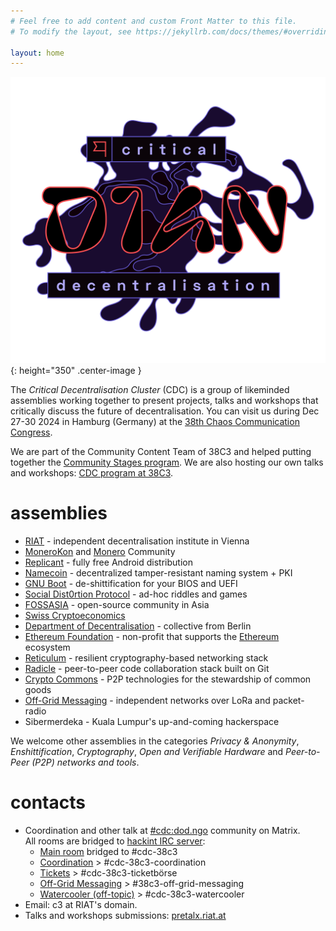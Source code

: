 ```yaml
---
# Feel free to add content and custom Front Matter to this file.
# To modify the layout, see https://jekyllrb.com/docs/themes/#overriding-theme-defaults

layout: home
---
```


![Critical Decentralisation at 38C3](/assets/38c3-logo-full-cdc.svg){: height="350" .center-image }

The _Critical Decentralisation Cluster_ (CDC) is a group of likeminded assemblies working together to present projects, talks and workshops that critically discuss the future of decentralisation. You can visit us during Dec 27-30 2024 in Hamburg (Germany) at the [38th Chaos Communication Congress](https://en.wikipedia.org/wiki/Chaos_Communication_Congress).

We are part of the Community Content Team of 38C3 and helped putting together the [Community Stages program](https://content.events.ccc.de/cfp/38c3-community-stages/index.en.html). We are also hosting our own talks and workshops: [CDC program at 38C3](https://pretalx.riat.at/38c3/cfp).

# assemblies

* [RIAT](https://riat.at) - independent decentralisation institute in Vienna
* [MoneroKon](https://monerokon.com) and [Monero](https://www.getmonero.org) Community
* [Replicant](https://replicant.us) - fully free Android distribution
* [Namecoin](https://www.namecoin.org) - decentralized tamper-resistant naming system + PKI
* [GNU Boot](https://www.gnu.org/software/gnuboot/web) - de-shittification for your BIOS and UEFI
* [Social Dist0rtion Protocol](https://www.dist0rtion.com) - ad-hoc riddles and games
* [FOSSASIA](https://fossasia.org) - open-source community in Asia
* [Swiss Cryptoeconomics](https://events.ccc.de/congress/2023/hub/en/assembly/swiss_cryptoeconomics)
* [Department of Decentralisation](https://dod.ngo) - collective from Berlin
* [Ethereum Foundation](https://ethereum.foundation/ef) - non-profit that supports the [Ethereum](https://ethereum.org) ecosystem
* [Reticulum](https://reticulum.network) - resilient cryptography-based networking stack
* [Radicle](https://radicle.xyz) - peer-to-peer code collaboration stack built on Git
* [Crypto Commons](https://www.crypto-commons.org) - P2P technologies for the stewardship of common goods
* [Off-Grid Messaging](https://matrix.to/#/%23c3ogm%3Astrafpla.net) - independent networks over LoRa and packet-radio
* Sibermerdeka - Kuala Lumpur's up-and-coming hackerspace

We welcome other assemblies in the categories _Privacy & Anonymity_, _Enshittification_, _Cryptography_, _Open and Verifiable Hardware_ and _Peer-to-Peer (P2P) networks and tools_.

# contacts

* Coordination and other talk at [#cdc:dod.ngo](https://matrix.to/#/#cdc:dod.ngo) community on Matrix.\
  All rooms are bridged to [hackint IRC server](https://hackint.org):
  * [Main room](https://matrix.to/#/%23cdc-public%3Adod.ngo) bridged to #cdc-38c3
  * [Coordination](https://matrix.to/#/%23cdc-coordination%3Adod.ngo) > #cdc-38c3-coordination
  * [Tickets](https://matrix.to/#/%23cdc-tickets%3Adod.ngo) > #cdc-38c3-ticketbörse
  * [Off-Grid Messaging](https://matrix.to/#/%23c3ogm%3Astrafpla.net) > #38c3-off-grid-messaging
  * [Watercooler (off-topic)](https://matrix.to/#/%2338c3%3Adod.ngo) > #cdc-38c3-watercooler
* Email: c3 at RIAT's domain.
* Talks and workshops submissions: [pretalx.riat.at](https://pretalx.riat.at/38c3/cfp)
